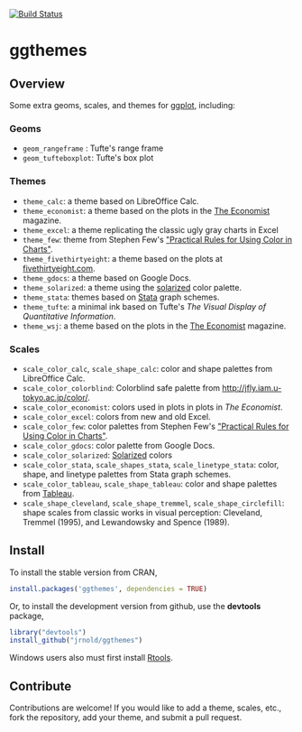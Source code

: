 <!-- DO NOT EDIT README.md. It is created by README.Rmd -->

[![Build Status](https://travis-ci.org/jrnold/ggthemes.svg?branch=master)](https://travis-ci.org/jrnold/ggthemes)



# ggthemes


## Overview

Some extra geoms, scales, and themes for
[ggplot](http://had.co.nz/ggplot2/), including:

### Geoms

- ``geom_rangeframe`` : Tufte's range frame
- ``geom_tufteboxplot``: Tufte's box plot

### Themes 

- ``theme_calc``: a theme based on LibreOffice Calc.
- ``theme_economist``: a theme based on the plots in the [The Economist](http://www.economist.com/) magazine.
- ``theme_excel``: a theme replicating the classic ugly gray charts in Excel
- ``theme_few``: theme from Stephen Few's  ["Practical Rules for Using Color in Charts"](http://www.perceptualedge.com/articles/visual_business_intelligence/rules_for_using_color.pdf).
- ``theme_fivethirtyeight``: a theme based on the plots at [fivethirtyeight.com](http://fivethirtyeight.com).
- ``theme_gdocs``: a theme based on Google Docs.
- ``theme_solarized``: a theme using the [solarized](http://ethanschoonover.com/solarized) color palette.
- ``theme_stata``: themes based on [Stata](http://stata.com/) graph schemes.
- ``theme_tufte``: a minimal ink based on Tufte's *The Visual Display of Quantitative Information*.
- ``theme_wsj``: a theme based on the plots in the [The Economist](http://www.economist.com/) magazine.

### Scales

- ``scale_color_calc``, ``scale_shape_calc``: color and shape palettes from LibreOffice Calc.
- ``scale_color_colorblind``: Colorblind safe palette from <http://jfly.iam.u-tokyo.ac.jp/color/>.
- ``scale_color_economist``: colors used in plots in plots in *The Economist*.
- ``scale_color_excel``: colors from new and old Excel.
- ``scale_color_few``: color palettes from Stephen Few's ["Practical Rules for Using Color in Charts"](http://www.perceptualedge.com/articles/visual_business_intelligence/rules_for_using_color.pdf).
- ``scale_color_gdocs``: color palette from Google Docs.
- ``scale_color_solarized``: [Solarized](http://ethanschoonover.com/solarized) colors
- ``scale_color_stata``, ``scale_shapes_stata``, ``scale_linetype_stata``: color, shape, and linetype palettes from Stata graph schemes.
- ``scale_color_tableau``, ``scale_shape_tableau``: color and shape palettes from [Tableau](http://www.tableausoftware.com/).
- ``scale_shape_cleveland``, ``scale_shape_tremmel``, ``scale_shape_circlefill``: shape scales from classic works in visual perception: Cleveland, Tremmel (1995), and Lewandowsky and Spence (1989).


## Install 

To install the stable version from CRAN,

```r
install.packages('ggthemes', dependencies = TRUE)
```

Or, to install the development version from github, use the
**devtools** package,

```r
library("devtools")
install_github("jrnold/ggthemes")
```

Windows users also must first install
[Rtools](http://cran.rstudio.com/bin/windows/Rtools/).


## Contribute

Contributions are welcome! If you would like to add a theme, scales,
etc., fork the repository, add your theme, and submit a pull request.


